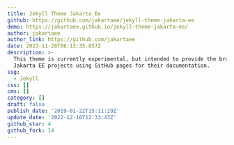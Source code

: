 ```yaml
---
title: Jekyll Theme Jakarta Ee
github: https://github.com/jakartaee/jekyll-theme-jakarta-ee
demo: https://jakartaee.github.io/jekyll-theme-jakarta-ee/
author: jakartaee
author_link: https://github.com/jakartaee
date: 2023-11-28T06:13:35.857Z
description: >-
  This theme is currently experimental, but intended to provide the branding for
  Jakarta EE projects using GitHub pages for their documentation.
ssg:
  - Jekyll
css: []
cms: []
category: []
draft: false
publish_date: '2019-01-22T15:11:29Z'
update_date: '2022-12-16T12:33:43Z'
github_star: 4
github_fork: 14
---
```

